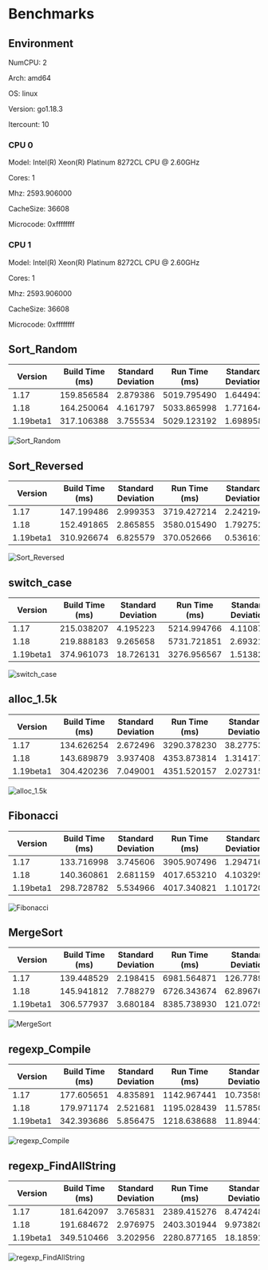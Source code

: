 # Benchmarks

## Environment

NumCPU: 2

Arch: amd64

OS: linux

Version: go1.18.3

Itercount: 10

### CPU 0

Model: Intel(R) Xeon(R) Platinum 8272CL CPU @ 2.60GHz

Cores: 1

Mhz: 2593.906000

CacheSize: 36608

Microcode: 0xffffffff

### CPU 1

Model: Intel(R) Xeon(R) Platinum 8272CL CPU @ 2.60GHz

Cores: 1

Mhz: 2593.906000

CacheSize: 36608

Microcode: 0xffffffff

## Sort_Random

| Version | Build Time (ms) | Standard Deviation | Run Time (ms) | Standard Deviation |
| ------ | ------ | ------ | ------ | ------ |
| 1.17 | 159.856584 | 2.879386 | 5019.795490 | 1.644943 |
| 1.18 | 164.250064 | 4.161797 | 5033.865998 | 1.771644 |
| 1.19beta1 | 317.106388 | 3.755534 | 5029.123192 | 1.698958 |

![Sort_Random](./7a0a58c9e3b5825d5c91544e7e01469f5aeb4b3af178a861bf75b9731df604c0.png)

## Sort_Reversed

| Version | Build Time (ms) | Standard Deviation | Run Time (ms) | Standard Deviation |
| ------ | ------ | ------ | ------ | ------ |
| 1.17 | 147.199486 | 2.999353 | 3719.427214 | 2.242194 |
| 1.18 | 152.491865 | 2.865855 | 3580.015490 | 1.792752 |
| 1.19beta1 | 310.926674 | 6.825579 | 370.052666 | 0.536161 |

![Sort_Reversed](./4f239a2e282214a7bf7c377fcf6bb4540d0934ce7ce00fadb75e8eeeb38d843d.png)

## switch_case

| Version | Build Time (ms) | Standard Deviation | Run Time (ms) | Standard Deviation |
| ------ | ------ | ------ | ------ | ------ |
| 1.17 | 215.038207 | 4.195223 | 5214.994766 | 4.110874 |
| 1.18 | 219.888183 | 9.265658 | 5731.721851 | 2.693217 |
| 1.19beta1 | 374.961073 | 18.726131 | 3276.956567 | 1.513825 |

![switch_case](./725e73000e499ff7420aa0f5b1c7dfb379e3381a122e47e5d482cb597e03166a.png)

## alloc_1.5k

| Version | Build Time (ms) | Standard Deviation | Run Time (ms) | Standard Deviation |
| ------ | ------ | ------ | ------ | ------ |
| 1.17 | 134.626254 | 2.672496 | 3290.378230 | 38.277531 |
| 1.18 | 143.689879 | 3.937408 | 4353.873814 | 1.314177 |
| 1.19beta1 | 304.420236 | 7.049001 | 4351.520157 | 2.027315 |

![alloc_1.5k](./78691b2f49e91d20e4fc03ba30be4e2828c5acd9ddd58fbf8d3e5b21bed97b8d.png)

## Fibonacci

| Version | Build Time (ms) | Standard Deviation | Run Time (ms) | Standard Deviation |
| ------ | ------ | ------ | ------ | ------ |
| 1.17 | 133.716998 | 3.745606 | 3905.907496 | 1.294716 |
| 1.18 | 140.360861 | 2.681159 | 4017.653210 | 4.103295 |
| 1.19beta1 | 298.728782 | 5.534966 | 4017.340821 | 1.101720 |

![Fibonacci](./016be0f0bc3aacaadb309d0adc2b1024980e3775065236c79ab0d186380b4f83.png)

## MergeSort

| Version | Build Time (ms) | Standard Deviation | Run Time (ms) | Standard Deviation |
| ------ | ------ | ------ | ------ | ------ |
| 1.17 | 139.448529 | 2.198415 | 6981.564871 | 126.778922 |
| 1.18 | 145.941812 | 7.788279 | 6726.343674 | 62.896768 |
| 1.19beta1 | 306.577937 | 3.680184 | 8385.738930 | 121.072950 |

![MergeSort](./619024e898d5dcaadcf23d3b2f3a22d86c871a7b76284aafd1eb289200c2e49a.png)

## regexp_Compile

| Version | Build Time (ms) | Standard Deviation | Run Time (ms) | Standard Deviation |
| ------ | ------ | ------ | ------ | ------ |
| 1.17 | 177.605651 | 4.835891 | 1142.967441 | 10.735899 |
| 1.18 | 179.971174 | 2.521681 | 1195.028439 | 11.578506 |
| 1.19beta1 | 342.393686 | 5.856475 | 1218.638688 | 11.894412 |

![regexp_Compile](./b52c0e0ed5be138613a41e4ac82fa786572d3635aa9d38700ddd7703cdee0d33.png)

## regexp_FindAllString

| Version | Build Time (ms) | Standard Deviation | Run Time (ms) | Standard Deviation |
| ------ | ------ | ------ | ------ | ------ |
| 1.17 | 181.642097 | 3.765831 | 2389.415276 | 8.474248 |
| 1.18 | 191.684672 | 2.976975 | 2403.301944 | 9.973820 |
| 1.19beta1 | 349.510466 | 3.202956 | 2280.877165 | 18.185910 |

![regexp_FindAllString](./efbe67306d3132a2dcfa4c74e1ad1b2c51fd7423e2e5a5e3e4878c640f2a526d.png)

